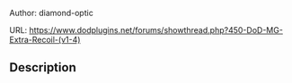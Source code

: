 Author: diamond-optic

URL: https://www.dodplugins.net/forums/showthread.php?450-DoD-MG-Extra-Recoil-(v1-4)

## Description

